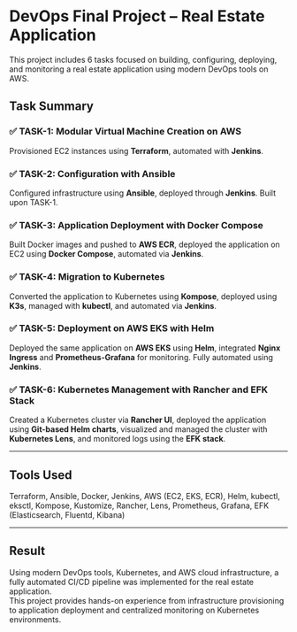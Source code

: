 # DevOps Final Project – Real Estate Application

This project includes 6 tasks focused on building, configuring, deploying, and monitoring a real estate application using modern DevOps tools on AWS.

## Task Summary

### ✅ TASK-1: Modular Virtual Machine Creation on AWS  
Provisioned EC2 instances using **Terraform**, automated with **Jenkins**.

### ✅ TASK-2: Configuration with Ansible  
Configured infrastructure using **Ansible**, deployed through **Jenkins**. Built upon TASK-1.

### ✅ TASK-3: Application Deployment with Docker Compose  
Built Docker images and pushed to **AWS ECR**, deployed the application on EC2 using **Docker Compose**, automated via **Jenkins**.

### ✅ TASK-4: Migration to Kubernetes  
Converted the application to Kubernetes using **Kompose**, deployed using **K3s**, managed with **kubectl**, and automated via **Jenkins**.

### ✅ TASK-5: Deployment on AWS EKS with Helm  
Deployed the same application on **AWS EKS** using **Helm**, integrated **Nginx Ingress** and **Prometheus-Grafana** for monitoring. Fully automated using **Jenkins**.

### ✅ TASK-6: Kubernetes Management with Rancher and EFK Stack  
Created a Kubernetes cluster via **Rancher UI**, deployed the application using **Git-based Helm charts**, visualized and managed the cluster with **Kubernetes Lens**, and monitored logs using the **EFK stack**.

---

## Tools Used  
Terraform, Ansible, Docker, Jenkins, AWS (EC2, EKS, ECR), Helm, kubectl, eksctl, Kompose, Kustomize, Rancher, Lens, Prometheus, Grafana, EFK (Elasticsearch, Fluentd, Kibana)

---

## Result  
Using modern DevOps tools, Kubernetes, and AWS cloud infrastructure, a fully automated CI/CD pipeline was implemented for the real estate application.  
This project provides hands-on experience from infrastructure provisioning to application deployment and centralized monitoring on Kubernetes environments.